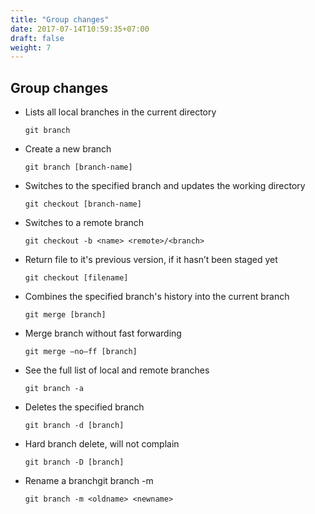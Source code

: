 ```yaml
---
title: "Group changes"
date: 2017-07-14T10:59:35+07:00
draft: false
weight: 7
---
```


## Group changes

  - Lists all local branches in the current directory

	`git branch`

  - Create a new branch

	`git branch [branch-name]`

  - Switches to the specified branch and updates the working directory

	`git checkout [branch-name]`

  - Switches to a remote branch

	`git checkout -b <name> <remote>/<branch>`

  - Return file to it's previous version, if it hasn’t been staged yet

	`git checkout [filename]`

  - Combines the specified branch's history into the current branch

	`git merge [branch]`

  - Merge branch without fast forwarding

  	`git merge –no–ff [branch]`

  - See the full list of local and remote branches

  	`git branch -a`

  - Deletes the specified branch

  	`git branch -d [branch]`

  - Hard branch delete, will not complain

  	`git branch -D [branch]`

  - Rename a branchgit branch -m <oldname> <newname>

  	`git branch -m <oldname> <newname>`
